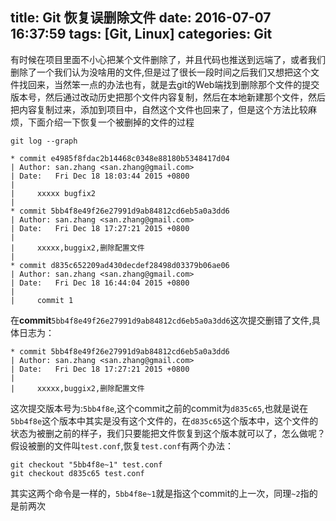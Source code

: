 title: Git 恢复误删除文件
date: 2016-07-07 16:37:59
tags: [Git, Linux]
categories: Git
---
有时候在项目里面不小心把某个文件删除了，并且代码也推送到远端了，或者我们删除了一个我们认为没啥用的文件,但是过了很长一段时间之后我们又想把这个文件找回来，当然笨一点的办法也有，就是去git的Web端找到删除那个文件的提交版本号，然后通过改动历史把那个文件内容复制，然后在本地新建那个文件，然后把内容复制过来，添加到项目中，自然这个文件也回来了，但是这个方法比较麻烦，下面介绍一下恢复一个被删掉的文件的过程
```
git log --graph

* commit e4985f8fdac2b14468c0348e88180b5348417d04
| Author: san.zhang <san.zhang@gmail.com>
| Date:   Fri Dec 18 18:03:44 2015 +0800
| 
|     xxxxx bugfix2
|  
* commit 5bb4f8e49f26e27991d9ab84812cd6eb5a0a3dd6
| Author: san.zhang <san.zhang@gmail.com>
| Date:   Fri Dec 18 17:27:21 2015 +0800
| 
|     xxxxx,buggix2,删除配置文件
|  
* commit d835c652209ad430decdef28498d03379b06ae06
| Author: san.zhang <san.zhang@gmail.com>
| Date:   Fri Dec 18 16:44:04 2015 +0800
| 
|     commit 1
```
在**commit**`5bb4f8e49f26e27991d9ab84812cd6eb5a0a3dd6`这次提交删错了文件,具体日志为：
```
* commit 5bb4f8e49f26e27991d9ab84812cd6eb5a0a3dd6
| Author: san.zhang <san.zhang@gmail.com>
| Date:   Fri Dec 18 17:27:21 2015 +0800
| 
|     xxxxx,buggix2,删除配置文件
```

这次提交版本号为:`5bb4f8e`,这个commit之前的commit为`d835c65`,也就是说在`5bb4f8e`这个版本中其实是没有这个文件的，在`d835c65`这个版本中，这个文件的状态为被删之前的样子，我们只要能把文件恢复到这个版本就可以了，怎么做呢？
假设被删的文件叫`test.conf`,恢复`test.conf`有两个办法：

```
git checkout "5bb4f8e~1" test.conf
git checkout d835c65 test.conf
```

其实这两个命令是一样的，`5bb4f8e~1`就是指这个commit的上一次，同理`~2`指的是前两次


